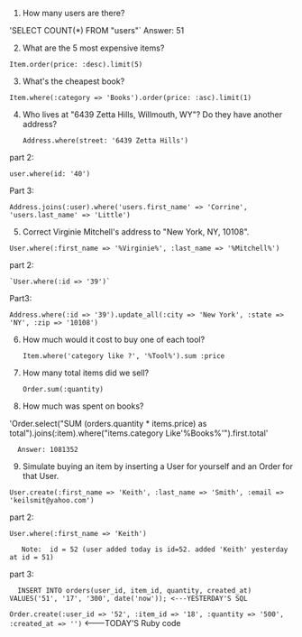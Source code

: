 1) How many users are there?

  'SELECT COUNT(*) FROM "users"`
          Answer: 51

2) What are the 5 most expensive items?

  `Item.order(price: :desc).limit(5)`

3) What's the cheapest book?

  `Item.where(:category => 'Books').order(price: :asc).limit(1)`

4) Who lives at "6439 Zetta Hills, Willmouth, WY"? Do they have another address?

   `Address.where(street: '6439 Zetta Hills')`

 part 2:

 `user.where(id: '40')`

 Part 3:

 `Address.joins(:user).where('users.first_name' => 'Corrine', 'users.last_name' => 'Little')`


5) Correct Virginie Mitchell's address to "New York, NY, 10108".

  `User.where(:first_name => '%Virginie%', :last_name => '%Mitchell%')`

   part 2:

    `User.where(:id => '39')`

  Part3:

   `Address.where(:id => '39').update_all(:city => 'New York', :state => 'NY', :zip => '10108')`

6) How much would it cost to buy one of each tool?

   `Item.where('category like ?', '%Tool%').sum :price`

7) How many total items did we sell?

   `Order.sum(:quantity)`

8) How much was spent on books?

'Order.select("SUM (orders.quantity * items.price) as total").joins(:item).where("items.category Like'%Books%'").first.total'

      Answer: 1081352

9) Simulate buying an item by inserting a User for yourself and an Order for that User.

  `User.create(:first_name => 'Keith', :last_name => 'Smith', :email => 'keilsmit@yahoo.com')`

  part 2:

 `User.where(:first_name => 'Keith')`

       Note:  id = 52 (user added today is id=52. added 'Keith' yesterday at id = 51)

  part 3:

      INSERT INTO orders(user_id, item_id, quantity, created_at) VALUES('51', '17', '300', date('now')); <---YESTERDAY'S SQL

  `Order.create(:user_id => '52', :item_id => '18', :quantity => '500', :created_at => '')`         <---TODAY'S Ruby code
